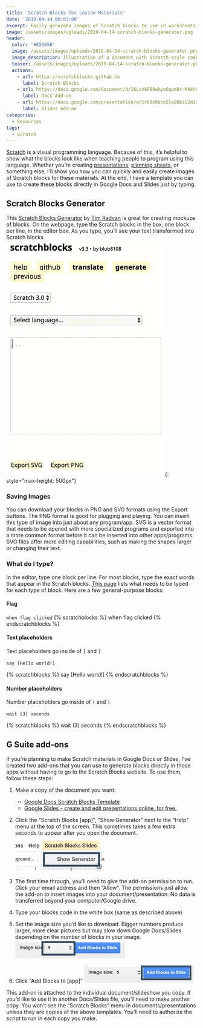 ```yaml
---
title: 'Scratch Blocks for Lesson Materials'
date: '2019-04-14 00:03:00'
excerpt: Easily generate images of Scratch blocks to use in worksheets, presentations, and other materials.
image: /assets/images/uploads/2019-04-14-scratch-blocks-generator.png
header:
  color: '#E55B5B'
  image: /assets/images/uploads/2019-04-14-scratch-blocks-generator.png
  image_description: Illustration of a document with Scratch-style code blocks.
  teaser: /assets/images/uploads/2019-04-14-scratch-blocks-generator.png
  actions:
    - url: https://scratchblocks.github.io
      label: Scratch Blocks
    - url: https://docs.google.com/document/d/16LcvkF80wkyo6qum8t-NkkVKb9cU4567y5zI-88Q9Zc/edit
      label: Docs Add-on
    - url: https://docs.google.com/presentation/d/1cK9vDUce5lw8UbiV2m1xhrH5AifHEhrvzu_jOYHyki0/edit
      label: Slides Add-on
categories:
  - Resources
tags:
  - Scratch
---
```




[Scratch](https://scratch.mit.edu) is a visual programming language.  Because of this, it’s helpful to show what the blocks look like when teaching people to program using this language. Whether you’re creating [presentations](https://docs.google.com/presentation/d/1Fp7rwTa8_ndSC1v7oIsvVnm8D1I-jmd8Jqm4gykdlzw/edit), [planning sheets](https://docs.google.com/document/d/1hJiIusp6xw7kxhTjD4VvlCGkm8YNcsuLaZjeWoTSH-M/edit), or something else, I’ll show you how you can quickly and easily create images of Scratch blocks for these materials. At the end, I have a template you can use to create these blocks directly in Google Docs and Slides just by typing.

## Scratch Blocks Generator
This [Scratch Blocks Generator](https://scratchblocks.github.io/#?style=scratch3&script=) by [Tim Radvan](https://github.com/tjvr)  is great for creating mockups of blocks. On the webpage, type the Scratch blocks in the box, one block per line, in the editor box.  As you type, you’ll see your text transformed into Scratch blocks.
![Animation showing Scratch code being typed and transformed into blocks](/assets/images/uploads/2019-04-14-scratch-blocks-generator-scratch-blocks-typing.gif){: style="max-height: 500px"}

### Saving Images
You can download your blocks in PNG and SVG formats using the Export buttons. The PNG format is good for plugging and playing. You can insert this type of image into just about any program/app. SVG is a vector format that needs to be opened with more specialized programs and exported into a more common format before it can be inserted into other apps/programs. SVG files offer more editing capabilities, such as making the shapes larger or changing their text.

### What do I type?
In the editor, type one block per line. For most blocks, type the exact words that appear in the Scratch blocks. [This page](https://en.scratch-wiki.info/wiki/Block_Plugin/Syntax) lists what needs to be typed for each type of block. Here are a few general-purpose blocks:

#### Flag

`when flag clicked`
{% scratchblocks %}
when flag clicked
{% endscratchblocks %}

#### Text placeholders
Text placeholders go inside of `[` and `]`

`say [Hello world!]`

{% scratchblocks %}
say [Hello world!]
{% endscratchblocks %}

#### Number placeholders

Number placeholders go inside of  `(` and `)`

`wait (3) seconds`

{% scratchblocks %}
wait (3) seconds
{% endscratchblocks %}

## G Suite add-ons
If you’re planning to make Scratch materials in Google Docs or Slides, I’ve created two add-ons that you can use to generate blocks directly in those apps without having to go to the Scratch Blocks website. To use them, follow these steps:

1. Make a copy of the document you want:
	- [Google Docs Scratch Blocks Template](https://drive.google.com/open?id=16LcvkF80wkyo6qum8t-NkkVKb9cU4567y5zI-88Q9Zc)
	- [Google Slides - create and edit presentations online, for free.](https://docs.google.com/presentation/d/1cK9vDUce5lw8UbiV2m1xhrH5AifHEhrvzu_jOYHyki0/edit?usp=sharing)
2. Click the “Scratch Blocks [app]”, “Show Generator” next to the “Help” menu at the top of the screen. This sometimes takes a few extra seconds to appear after you open the document.
![Screenshot of "Scratch Blocks Slides" menu and "Show generator" button ](/assets/images/uploads/2019-04-14-scratch-blocks-generator-scratch-blocks-g-suite-menu.png)
3. The first time through, you’ll need to give the add-on permission to run. Click your email address and then “Allow”. The permissions just allow the add-on to insert images into your document/presentation. No data is transferred beyond your computer/Google drive.
4. Type your blocks code in the white box (same as described above)
5. Set the image size you’d like to download. Bigger numbers produce larger, more clear pictures but may slow down Google Docs/Slides depending on the number of blocks in your image.
![Screenshot that indicates where image size field is located](/assets/images/uploads/2019-04-14-scratch-blocks-generator-scratch-blocks-image-size.png)

6. Click “Add Blocks to [app]”
![Screenshot that indicates where "Add Blocks to Slide" button is located](/assets/images/uploads/2019-04-14-scratch-blocks-generator-scratch-blocks-add-block.png)

This add-on is attached to the individual document/slideshow you copy. If you’d like to use it in another Docs/Slides file, you’ll need to make another copy. You won’t see the “Scratch Blocks” menu in documents/presentations unless they are copies of the above templates. You’ll need to authorize the script to run in each copy you make.